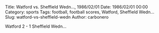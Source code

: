Title: Watford vs. Sheffield Wedn…, 1986/02/01
Date: 1986/02/01 00:00
Category: sports
Tags: football, football scores, Watford, Sheffield Wedn…
Slug: watford-vs-sheffield-wedn
Author: carbonero


Watford 2 - 1 Sheffield Wedn…

